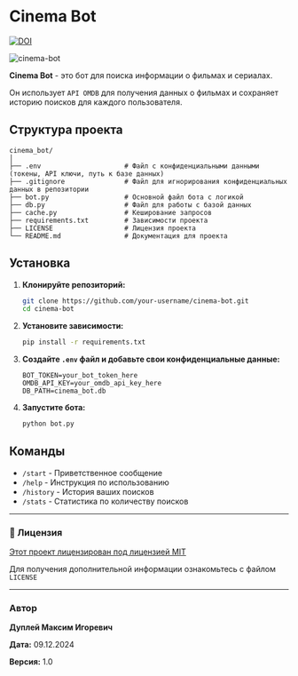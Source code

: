 # Cinema Bot

[![DOI](https://zenodo.org/badge/900660123.svg)](https://doi.org/10.5281/zenodo.17264496)

![сinema-bot](https://github.com/user-attachments/assets/be280e49-d655-4326-a0f5-32e29867101d)

**Cinema Bot** - это бот для поиска информации о фильмах и сериалах.

Он использует `API OMDB` для получения данных о фильмах и сохраняет историю поисков для каждого пользователя.

## Структура проекта

```
cinema_bot/
│
├── .env                     # Файл с конфиденциальными данными (токены, API ключи, путь к базе данных)
├── .gitignore               # Файл для игнорирования конфиденциальных данных в репозитории
├── bot.py                   # Основной файл бота с логикой
├── db.py                    # Файл для работы с базой данных
├── сache.py                 # Кеширование запросов
├── requirements.txt         # Зависимости проекта
├── LICENSE                  # Лицензия проекта
└── README.md                # Документация для проекта
```

## Установка

1. **Клонируйте репозиторий:**
    ```bash
    git clone https://github.com/your-username/cinema-bot.git
    cd cinema-bot
    ```

2. **Установите зависимости:**
    ```bash
    pip install -r requirements.txt
    ```

3. **Создайте `.env` файл и добавьте свои конфиденциальные данные:**
    ```
    BOT_TOKEN=your_bot_token_here
    OMDB_API_KEY=your_omdb_api_key_here
    DB_PATH=cinema_bot.db
    ```

4. **Запустите бота:**
    ```bash
    python bot.py
    ```

## Команды

- `/start` - Приветственное сообщение
- `/help` - Инструкция по использованию
- `/history` - История ваших поисков
- `/stats` - Статистика по количеству поисков

---

### 📄 Лицензия

[Этот проект лицензирован под лицензией MIT](LICENCE)

Для получения дополнительной информации ознакомьтесь с файлом `LICENSE`

---

### Автор

**Дуплей Максим Игоревич**

**Дата:** 09.12.2024

**Версия:** 1.0
